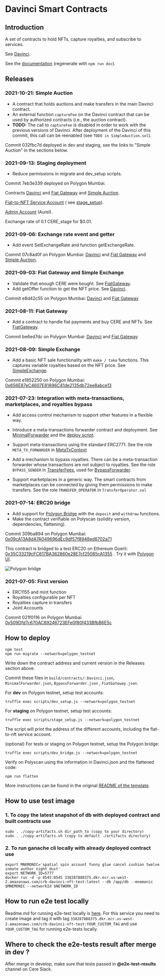 # Davinci Smart Contracts

## Introduction

A set of contracts to hold NFTs, capture royalties, and subscribe to services.

See [Davinci](contracts/Davinci.sol).

See the [documentation](docs/Davinci.md) (regenerate with `npm run doc`).

## Releases

### 2021-10-21: Simple Auction

- A contract that holds auctions and make transfers in the main Davinci contract.
- An external function `captureFee` on the Davinci contract that can be used by authorized contracts (i.e., the auction contract).
- **TODO:** The call to `captureFee` is disabled in order to work with the previous versions of Davinci. After deployment of the Davinci of this commit, this call can be reenabled (see `TODO in SimpleAuction.sol`).

Commit 032fbc7d deployed in dev and staging, see the links to "Simple Auction" in the sections below.

### 2021-09-13: Staging deployment

- Reduce permissions in migrate and dev_setup scripts.

Commit 7eb3e339 deployed on Polygon Mumbai.

Contracts [Davinci](https://mumbai.polygonscan.com/address/0xAD56017BAD84Fa4Eab489314C1e158C6adaca598) and
[Fiat Gateway](https://mumbai.polygonscan.com/address/0x7B7e644c49D6C1e7C4af63eFB8cAD382a7b397fB) and [Simple Auction](https://mumbai.polygonscan.com/address/0x573fc9819FD436C9Dc74b10949b2404C99C54A33).

[Fiat-to-NFT Service Account](https://mumbai.polygonscan.com/address/0x50a2Cf81C5F8991780Ebc80222b835ecC4010956) (
see [stage_setup](scripts/stage_setup.js)).

[Admin Account](https://mumbai.polygonscan.com/address/0x51c5590504251A5993Ba6A46246f87Fa0eaE5897) (Aurel).

Exchange rate of 0.1 CERE_stage for $0.01.

### 2021-09-06: Exchange rate event and getter

- Add event SetExchangeRate and function getExchangeRate.

Commit 07c8ad0f on Polygon Mumbai:
[Davinci](https://mumbai.polygonscan.com/address/0xC7066eCAd7304Bed38E0b07aD8B9AD4dac92cb2B) and
[Fiat Gateway](https://mumbai.polygonscan.com/address/0xe4708fcCEA49b9305f48901bc2195664dC198097) and [Simple Auction](https://mumbai.polygonscan.com/address/0x9847941016d9d415e4d428FA74E5302555d01F45).

### 2021-09-03: Fiat Gateway and Simple Exchange

- Validate that enough CERE were bought. See [FiatGateway](docs/FiatGateway.md).
- Add getOffer function to get the NFT price. See [Davinci](contracts/Davinci.sol).

Commit e8d42c55 on Polygon Mumbai:
[Davinci](https://mumbai.polygonscan.com/address/0x411b7f7BB3B3137437A34fE2C7644d56c96EeA39) and
[Fiat Gateway](https://mumbai.polygonscan.com/address/0xBa51587d0a03dD07a4559823409843aFa49cdEd3)

### 2021-08-11: Fiat Gateway

- Add a contract to handle fiat payments and buy CERE and NFTs. See [FiatGateway](docs/FiatGateway.md).

Commit be6ed7dc on Polygon Mumbai:
[Davinci](https://mumbai.polygonscan.com/address/0x4F908981A3CFdd440f7a3d114b06b1695DA8373b) and
[Fiat Gateway](https://mumbai.polygonscan.com/address/0xf038C9F12884b4544497fE5857506D1B78E8aC41)

### 2021-08-09: Simple Exchange

- Add a basic NFT sale functionality with `make / take` functions. This captures variable royalties based on the NFT
  price. See [SimpleExchange](docs/davinciParts/SimpleExchange.md).

Commit e1852250 on Polygon
Mumbai: [0x656E87eC4607E81896C41de2135db72ee8abce13](https://mumbai.polygonscan.com/address/0x656E87eC4607E81896C41de2135db72ee8abce13)

### 2021-07-23: Integration with meta-transactions, marketplaces, and royalties bypass

- Add access control mechanism to support other features in a flexible way.

- Introduce a meta-transactions forwarder contract and deployment.
  See [MinimalForwarder](contracts/MinimalForwarder.sol)
  and the [deploy script](migrations/2_deploy_forwarder.js).

- Support meta-transactions using the standard ERC2771. See the role `META_TX_FORWARDER`
  in [MetaTxContext](contracts/davinciParts/MetaTxContext.sol)

- Add a mechanism to bypass royalties. There can be a meta-transaction forwarder whose transactions are not subject to
  royalties. See the role `BYPASS_SENDER` in [TransferFees](contracts/davinciParts/TransferFees.sol), used
  for [BypassForwarder](contracts/BypassForwarder.sol).

- Support marketplaces in a generic way. The smart contracts from marketplaces can be connected by giving them
  permissions to make transfers. See the role `TRANSFER_OPERATOR` in `TransferOperator.sol`

### 2021-07-14: ERC20 bridge

- Add support for
  [Polygon Bridge](https://docs.matic.network/docs/develop/ethereum-matic/pos/mapping-assets/#custom-child-token)
  with the `deposit` and `withdraw` functions.
- Make the contract verifiable on Polyscan (solidity version, dependencies, flattening).

Commit 309ba894 on Polygon Mumbai:
[0x09cA13A8dA7A049696dEc9df57f8948ed6702a71](https://mumbai.polygonscan.com/address/0x09cA13A8dA7A049696dEc9df57f8948ed6702a71)

This contract is bridged to a test ERC20 on Ethereum
Goerli: [0x35C33219cFC617BA362860e28E7cf25085cA1355](https://goerli.etherscan.io/address/0x35C33219cFC617BA362860e28E7cf25085cA1355)
. Try it with [Polygon UI](https://wallet.matic.today/bridge).

![Polygon bridge](https://user-images.githubusercontent.com/8718243/127128156-b1f9cfc1-e9cf-4a36-be4d-d4fe71f537be.png)

### 2021-07-05: First version

- ERC1155 and mint function
- Royalties configurable per NFT
- Royalties capture in transfers
- Joint Accounts

Commit 021f0116 on Polygon Mumbai
[0x509Dfd7c670AC89246723EFe0f80f433BfbB6E5c](https://mumbai.polygonscan.com/address/0x509Dfd7c670AC89246723EFe0f80f433BfbB6E5c)

## How to deploy

    npm test
    npm run migrate --network=polygon_testnet

Write down the contract address and current version in the Releases section above.

Commit these files in `build/contracts/`: `Davinci.json`, `MinimalForwarder.json`, `BypassForwarder.json`
, `FiatGateway.json`.

For **dev** on Polygon testnet, setup test accounts:

    truffle exec scripts/dev_setup.js --network=polygon_testnet

For **staging** on Polygon testnet, setup test accounts:

    truffle exec scripts/stage_setup.js --network=polygon_testnet

The script will print the address of the different accounts, including the fiat-to-nft service account.

(optional) For tests or staging on Polygon testnet, setup the Polygon bridge:

    truffle exec scripts/dev_bridge.js --network=polygon_testnet

Verify on Polyscan using the information in Davinci.json and the flattened code:

    npm run flatten

More instructions can be found in the original [README of the template](BUILD.md).

## How to use test image

### 1. To copy the latest snapshot of db with deployed contract and built contracts use

`sudo . ./copy-artifacts.sh dir_path_to (copy to your directory)`\
`sudo . ./copy-artifacts.sh (copy to default ./artifacts directory)`

### 2. To run ganache cli locally with already deployed contract use

`export MNEMONIC='spatial spin account funny glue cancel cushion twelve inmate author night dust'`\
`export NETWORK_ID=5777`\
`docker run -d -p 8545:8545 338287888375.dkr.ecr.us-west-2.amazonaws.com/crb-davinci-nft-test:latest --db /app/db --mnemonic $MNEMONIC --networkId $NETWORK_ID`

## How to run e2e test locally
Readme.md for running e2e-test locally is [here](https://github.com/Cerebellum-Network/e2e-tests/blob/master/README.md).
For this service you need to create image and tag it with tag `338287888375.dkr.ecr.us-west-2.amazonaws.com/crb-davinci-nft-test:YOUR_CUSTOM_TAG`
and use `YOUR_CUSTOM_TAG` for running e2e-tests locally.

## Where to check the e2e-tests result after merge in dev ?
After merge in develop, make sure that tests passed in **@e2e-test-results** channel on Cere Slack.
